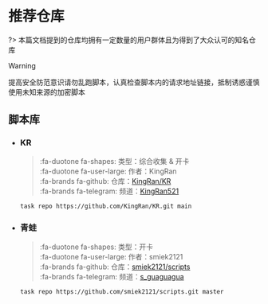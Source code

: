 # 推荐仓库

?> 本篇文档提到的仓库均拥有一定数量的用户群体且为得到了大众认可的知名仓库

> [!WARNING]
> 提高安全防范意识请勿乱跑脚本，认真检查脚本内的请求地址链接，抵制诱惑谨慎使用未知来源的加密脚本

## 脚本库

  - ### KR

    > :fa-duotone fa-shapes: 类型：综合收集 & 开卡  
    > :fa-duotone fa-user-large: 作者：KingRan  
    > :fa-brands fa-github: 仓库：[KingRan/KR](https://github.com/KingRan/KR/tree/main)  
    > :fa-brands fa-telegram: 频道：[KingRan521](https://t.me/KingRan521)
    ```bash
    task repo https://github.com/KingRan/KR.git main
    ```

  - ### 青蛙

    > :fa-duotone fa-shapes: 类型：开卡  
    > :fa-duotone fa-user-large: 作者：smiek2121  
    > :fa-brands fa-github: 仓库：[smiek2121/scripts](https://github.com/smiek2121/scripts/tree/master)  
    > :fa-brands fa-telegram: 频道：[s_guaguagua](https://t.me/s_guaguagua)
    ```bash
    task repo https://github.com/smiek2121/scripts.git master
    ```

